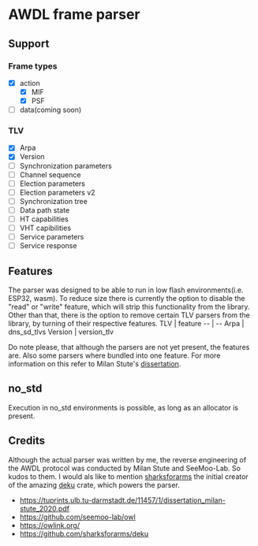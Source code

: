 # AWDL frame parser
## Support
### Frame types
* [x] action
    * [x] MIF
    * [x] PSF
* [ ] data(coming soon)
### TLV 
* [x] Arpa
* [x] Version
* [ ] Synchronization parameters
* [ ] Channel sequence
* [ ] Election parameters
* [ ] Election parameters v2
* [ ] Synchronization tree
* [ ] Data path state
* [ ] HT capabilities
* [ ] VHT capibilities
* [ ] Service parameters
* [ ] Service response
## Features
The parser was designed to be able to run in low flash environments(i.e. ESP32, wasm).
To reduce size there is currently the option to disable the "read" or "write" feature, which will strip this functionality from the library. Other than that, there is the option to remove certain TLV parsers from the library, by turning of their respective features.
TLV | feature
-- | --
Arpa | dns_sd_tlvs
Version | version_tlv

Do note please, that although the parsers are not yet present, the features are. Also some parsers where bundled into one feature. For more information on this refer to Milan Stute's [dissertation](https://tuprints.ulb.tu-darmstadt.de/11457/1/dissertation_milan-stute_2020.pdf#table.caption.42).
## no_std
Execution in no_std environments is possible, as long as an allocator is present.
## Credits
Although the actual parser was written by me, the reverse engineering of the AWDL protocol was conducted by Milan Stute and SeeMoo-Lab. So kudos to them. I would als like to mention [sharksforarms](https://github.com/sharksforarms) the initial creator of the amazing [deku](https://crates.io/crates/deku) crate, which powers the parser.
- https://tuprints.ulb.tu-darmstadt.de/11457/1/dissertation_milan-stute_2020.pdf
- https://github.com/seemoo-lab/owl
- https://owlink.org/
- https://github.com/sharksforarms/deku
